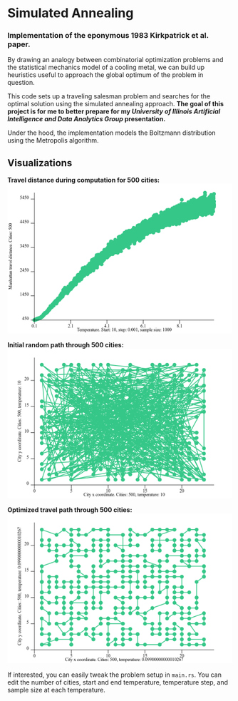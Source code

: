 # Simulated Annealing

### Implementation of the eponymous 1983 Kirkpatrick et al. paper.


By drawing an analogy between combinatorial optimization problems and the
statistical mechanics model of a cooling metal, we can build up heuristics
useful to approach the global optimum of the problem in question.

This code sets up a traveling salesman problem and searches for the optimal
solution using the simulated annealing approach. **The goal of this project is for
me to better prepare for my *University of Illinois Artificial Intelligence and
Data Analytics Group* presentation.**

Under the hood, the implementation models the Boltzmann distribution using the
Metropolis algorithm.

## Visualizations

**Travel distance during computation for 500 cities:**
![Manhattan Distance](https://github.com/andreev-io/Simulated-Annealing/blob/master/plots/scatterT0.09900000000010267N500S1000.png?raw=true)


**Initial random path through 500 cities:**
![Initial Path](https://github.com/andreev-io/Simulated-Annealing/blob/master/plots/pathT10N500S1000.png?raw=true)


**Optimized travel path through 500 cities:**
![Optimized Path](https://github.com/andreev-io/Simulated-Annealing/blob/master/plots/pathT0.09900000000010267N500S1000.png?raw=true)

If interested, you can easily tweak the problem setup in `main.rs`. You can edit
the number of cities, start and end temperature, temperature step, and sample
size at each temperature.
